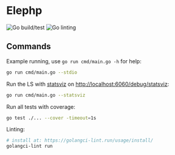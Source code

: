 # Elephp

![Go build/test](https://github.com/laytan/elephp/actions/workflows/go-test.yml/badge.svg?branch=main)
![Go linting](https://github.com/laytan/elephp/actions/workflows/golangci-lint.yml/badge.svg?branch=main)

## Commands

Example running, use `go run cmd/main.go -h` for help:
```bash
go run cmd/main.go --stdio
```

Run the LS with [statsviz](https://github.com/arl/statsviz) on [http://localhost:6060/debug/statsviz](http://localhost:6060/debug/statsviz):
```bash
go run cmd/main.go --statsviz
```


Run all tests with coverage:
```bash
go test ./... --cover -timeout=1s
```

Linting:
```bash
# install at: https://golangci-lint.run/usage/install/
golangci-lint run
```
